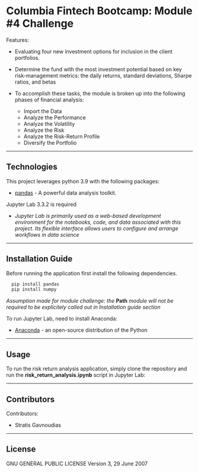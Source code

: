# Columbia Fintech Bootcamp: Module #4 Challenge

Features:
- Evaluating four new investment options for inclusion in the client portfolios.
- Determine the fund with the most investment potential based on key risk-management metrics: the daily returns, standard deviations, Sharpe ratios, and betas
- To accomplish these tasks, the module is broken up into the following phases of financial analysis: 

     * Import the Data
     * Analyze the Performance
     * Analyze the Volatility
     * Analyze the Risk
     * Analyze the Risk-Return Profile
     * Diversify the Portfolio

---

## Technologies

This project leverages python 3.9 with the following packages:
* [pandas](https://github.com/pandas-dev/pandas) - A powerful data analysis toolkit.

Jupyter Lab 3.3.2 is required

- *Jupyter Lab is primarily used as a web-based development environment for the notebooks, code, and data associated with this project.  Its flexible interface allows users to configure and arrange workflows in data science*

---

## Installation Guide

Before running the application first install the following dependencies.

```python
  pip install pandas
  pip install numpy
```
*Assumption made for module challenge: the* **Path** *module will not be required to be explicitely called out in Installation guide section*

To run Jupyter Lab, need to install Anaconda:
* [Anaconda](https://docs.anaconda.com/anaconda/install/) - an open-source distribution of the Python
---

## Usage

To run the risk return analysis application, simply clone the repository and run the **risk_return_analysis.ipynb** script in Jupyter Lab:

---

## Contributors

Contributors:
- Stratis Gavnoudias

---

## License

GNU GENERAL PUBLIC LICENSE Version 3, 29 June 2007